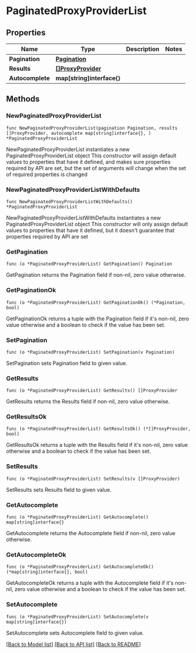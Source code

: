 # PaginatedProxyProviderList

## Properties

Name | Type | Description | Notes
------------ | ------------- | ------------- | -------------
**Pagination** | [**Pagination**](Pagination.md) |  | 
**Results** | [**[]ProxyProvider**](ProxyProvider.md) |  | 
**Autocomplete** | **map[string]interface{}** |  | 

## Methods

### NewPaginatedProxyProviderList

`func NewPaginatedProxyProviderList(pagination Pagination, results []ProxyProvider, autocomplete map[string]interface{}, ) *PaginatedProxyProviderList`

NewPaginatedProxyProviderList instantiates a new PaginatedProxyProviderList object
This constructor will assign default values to properties that have it defined,
and makes sure properties required by API are set, but the set of arguments
will change when the set of required properties is changed

### NewPaginatedProxyProviderListWithDefaults

`func NewPaginatedProxyProviderListWithDefaults() *PaginatedProxyProviderList`

NewPaginatedProxyProviderListWithDefaults instantiates a new PaginatedProxyProviderList object
This constructor will only assign default values to properties that have it defined,
but it doesn't guarantee that properties required by API are set

### GetPagination

`func (o *PaginatedProxyProviderList) GetPagination() Pagination`

GetPagination returns the Pagination field if non-nil, zero value otherwise.

### GetPaginationOk

`func (o *PaginatedProxyProviderList) GetPaginationOk() (*Pagination, bool)`

GetPaginationOk returns a tuple with the Pagination field if it's non-nil, zero value otherwise
and a boolean to check if the value has been set.

### SetPagination

`func (o *PaginatedProxyProviderList) SetPagination(v Pagination)`

SetPagination sets Pagination field to given value.


### GetResults

`func (o *PaginatedProxyProviderList) GetResults() []ProxyProvider`

GetResults returns the Results field if non-nil, zero value otherwise.

### GetResultsOk

`func (o *PaginatedProxyProviderList) GetResultsOk() (*[]ProxyProvider, bool)`

GetResultsOk returns a tuple with the Results field if it's non-nil, zero value otherwise
and a boolean to check if the value has been set.

### SetResults

`func (o *PaginatedProxyProviderList) SetResults(v []ProxyProvider)`

SetResults sets Results field to given value.


### GetAutocomplete

`func (o *PaginatedProxyProviderList) GetAutocomplete() map[string]interface{}`

GetAutocomplete returns the Autocomplete field if non-nil, zero value otherwise.

### GetAutocompleteOk

`func (o *PaginatedProxyProviderList) GetAutocompleteOk() (*map[string]interface{}, bool)`

GetAutocompleteOk returns a tuple with the Autocomplete field if it's non-nil, zero value otherwise
and a boolean to check if the value has been set.

### SetAutocomplete

`func (o *PaginatedProxyProviderList) SetAutocomplete(v map[string]interface{})`

SetAutocomplete sets Autocomplete field to given value.



[[Back to Model list]](../README.md#documentation-for-models) [[Back to API list]](../README.md#documentation-for-api-endpoints) [[Back to README]](../README.md)


